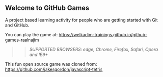 ## Welcome to GitHub Games

A project based learning activity for people who are getting started with Git and GitHub.

You can play the game at: https://welkadim-trainings.github.io/github-games-raalnajim

>> _*SUPPORTED BROWSERS*: edge, Chrome, Firefox, Safari, Opera and IE9+_

This fun open source game was cloned from: https://github.com/jakesgordon/javascript-tetris
